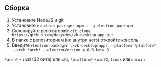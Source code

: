 ## Сборка
1. Установите NodeJS и git
2. Установите `electron packager`: `npm i -g electron-packager`
3. Склонируйте репозиторий: `git clone https://github.com/danyadev/vk-desktop-app.git`
4. В папке с репозиторием (не внутри него) откройте консоль
5. Введите `electron-packager ./vk-desktop-app/ --platform *platform* --arch *arch* --electronVersion 4.0.0-beta.9`

`*arch*` - `ia32` (32 бита) или `x64`,
`*platform*` - `win32`, `linux` или `darwin`
